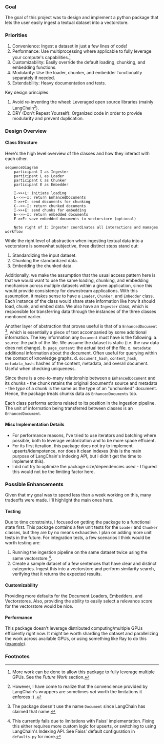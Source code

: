 ### Goal
The goal of this project was to design and implement a python package that lets
the user easily ingest a textual dataset into a vectorstore. 

### Priorities
1. Convenience:  Ingest a dataset in just a few lines of code!
2. Performance: Use multiprocessing where applicable to fully leverage your compute's capabilities.[^1]
3. Customizability: Easily override the default loading, chunking, and embedding functions.
4. Modularity: Use the loader, chunker, and embedder functionality separately if needed.
5. Extendability: Heavy documentation and tests.

Key design principles
1. Avoid re-inventing the wheel: Leveraged open source libraries (mainly LangChain[^2]).
2. DRY (Don't Repeat Yourself): Organized code in order to provide modularity and prevent duplication. 

### Design Overview

#### Class Structure
Here's the high level overview of the classes and how they interact with each other.
```mermaid
sequenceDiagram
    participant I as Ingester
    participant L as Loader
    participant C as Chunker
    participant E as Embedder

    I->>+L: initiate loading
    L-->>-I: return EnhancedDocuments
    I->>+C: send documents for chunking
    C-->>-I: return chunked documents
    I->>+E: send chunks for embedding
    E-->>-I: return embedded documents
    E->>E: save embedded documents to vectorstore (optional)

    Note right of I: Ingester coordinates all interactions and manages workflow
```

While the right level of abstraction when ingesting textual data into a vectorstore is somewhat subjective, three distinct steps stand out:
1. Standardizing the input dataset.
2. Chunking the standardized data.
3. Embedding the chunked data.

Additionally, we make the assumption that the usual access pattern here is that we would want to use the same loading, chunking, and embedding mechanism across multiple datasets within a given application, since this would provide consistency for downstream applications. With this assumption, it makes sense to have a `Loader`, `Chunker`, and `Embedder` class. Each instance of the class would share state information like how it should load, chunk, and embed data. We also have an `Ingester` class, which is responsible for transferring data through the instances of the three classes mentioned earlier.

Another layer of abstraction that proves useful is that of a `EnhancedDocument` [^3], which is essentially a piece of text accompanied by some additional information. The key information any `Document` must have is the following:
a. `source`: the path of the file. We assume the dataset is static (i.e. the raw data does not change).
b. `page_content`: the actual text of the file.
c. `metadata`: additional information about the document. Often useful for querying within the context of knowledge graphs.
d. `document_hash`,  `content_hash`, `metadata_hash`: hashes of the content, metadata, and overall document. Useful when checking uniqueness.

Since there is a one-to-many relationship between a `EnhancedDocument` and its chunks - the chunk retains the original document's source and metadata - the *type* of a chunk is the same as the type of an "unchunked" document. Hence, the package treats chunks data as `EnhancedDocuments` too.

Each class performs actions related to its position in the ingestion pipeline. The unit of information being transferred between classes is an `EnhancedDocument`. 

#### Misc Implementation Details

- For performance reasons, I've tried to use iterators and batching where possible, both to leverage vectorization and to be more space efficient. 
- For its first iteration, this package does not try to implement upserts/idempotence, nor does it clean indexes (this is the main purpose of LangChain's Indexing API, but I didn't get the time to implement this).
- I did not try to optimize the package size/dependencies used - I figured this would not be the limiting factor here.

### Possible Enhancements

Given that my goal was to spend less than a week working on this, many tradeoffs were made. I'll highlight the main ones here.

#### Testing

Due to time constraints, I focused on getting the package to a functional state first. This package contains a few unit tests for the `Loader` and `Chunker` classes, but they are by no means exhaustive. I plan on adding more unit tests in the future. For integration tests, a few scenarios I think would be worth testing are:
1. Running the ingestion pipeline on the same dataset twice using the same vectorstore [^4].
2. Create a sample dataset of a few sentences that have clear and distinct categories. Ingest this into a vectorstore and perform similarity search, verifying that it returns the expected results.

#### Customizability

Providing more defaults for the Document Loaders, Embedders, and Vectorstores.  Also, providing the ability to easily select a relevance score for the vectorstore would be nice.

#### Performance

This package doesn't leverage distributed computing/multiple GPUs efficiently right now. It might be worth sharding the dataset and parallelizing the work across available GPUs, or using something like Ray to do this ([example](https://gist.github.com/waleedkadous/4c41f3ee66040f57d34c6a40e42b5969#file-build_vector_store_fast-py-L30)).

### Footnotes
[^1]: More work can be done to allow this package to fully leverage multiple GPUs. See the *Future Work* section.
[^2]: However, I have come to realize that the convencience provided by LangChain's wrappers are sometimes *not* worth the limitations it enforces :) .
[^3]: The package doesn't use the name `Document` since LangChain has claimed that name. 
[^4]: This currently fails due to limitations with Faiss' implementation. Fixing this either requires more custom logic for upserts, or switching to using LangChain's Indexing API. See Faiss' default configuration in `defaults.py` for more.